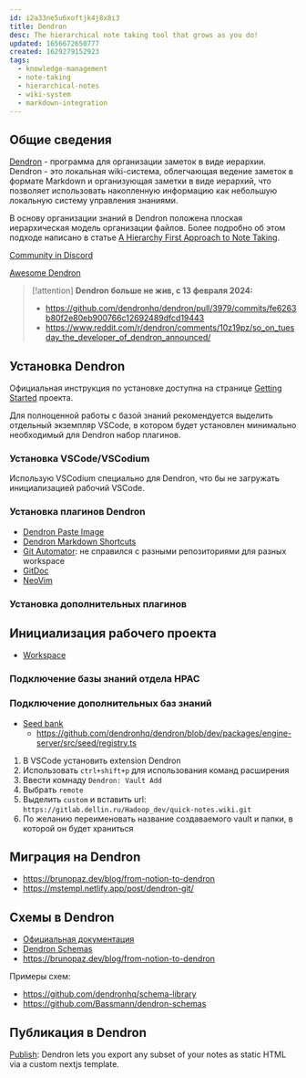 ```yaml
---
id: i2a33ne5u6xoftjk4j8x8i3
title: Dendron
desc: The hierarchical note taking tool that grows as you do!
updated: 1656672650777
created: 1629279152923
tags:
  - knowledge-management
  - note-taking
  - hierarchical-notes
  - wiki-system
  - markdown-integration
---
```

## Общие сведения

[Dendron](https://wiki.dendron.so/) - программа для организации заметок в виде иерархии. Dendron - это локальная wiki-система, облегчающая ведение заметок в формате Markdown и организующая заметки в виде иерархий, что позволяет использовать накопленную информацию как небольшую локальную систему управления знаниями.

В основу организации знаний в Dendron положена плоская иерархическая модель организации файлов. Более подробно об этом подходе написано в статье [A Hierarchy First Approach to Note Taking](https://www.kevinslin.com/notes/3dd58f62-fee5-4f93-b9f1-b0f0f59a9b64.html).

[Community in Discord](https://discord.com/invite/xrKTUStHNZ)

[Awesome Dendron](https://github.com/dendronhq/awesome-dendron/)

> [!attention] **Dendron больше не жив, с 13 февраля 2024:**
>
> * https://github.com/dendronhq/dendron/pull/3979/commits/fe6263b80f2e80eb900766c12692489dfcd19443
> *  https://www.reddit.com/r/dendron/comments/10z19pz/so_on_tuesday_the_developer_of_dendron_announced/

## Установка Dendron

Официальная инструкция по установке доступна на странице [Getting Started](https://wiki.dendron.so/notes/678c77d9-ef2c-4537-97b5-64556d6337f1.html) проекта.

Для полноценной работы с базой знаний рекомендуется выделить отдельный экземпляр VSCode, в котором будет установлен минимально необходимый для Dendron набор плагинов.

### Установка VSCode/VSCodium

Использую VSCodium специально для Dendron, что бы не загружать инициализацией рабочий VSCode.
### Установка плагинов Dendron

* [Dendron Paste Image](https://marketplace.visualstudio.com/items?itemName=dendron.dendron-paste-image)
* [Dendron Markdown Shortcuts](https://marketplace.visualstudio.com/items?itemName=dendron.dendron-markdown-shortcuts)
* [Git Automator](https://marketplace.visualstudio.com/items?itemName=ivangabriele.vscode-git-add-and-commit): не справился с разными репозиториями для разных workspace
* [GitDoc](https://marketplace.visualstudio.com/items?itemName=vsls-contrib.gitdoc)
* [NeoVim](https://marketplace.visualstudio.com/items?itemName=asvetliakov.vscode-neovim)

### Установка дополнительных плагинов

## Инициализация рабочего проекта

* [Workspace](https://wiki.dendron.so/notes/c4cf5519-f7c2-4a23-b93b-1c9a02880f6b.html)

### Подключение базы знаний отдела НРАС

### Подключение дополнительных баз знаний

* [Seed bank](https://wiki.dendron.so/notes/6ff8cbb6-e4b8-449b-a967-277b76e4ecef.html)
    * https://github.com/dendronhq/dendron/blob/dev/packages/engine-server/src/seed/registry.ts

1. В VSCode установить extension Dendron
2. Использовать `ctrl+shift+p` для использования команд расширения
3. Ввести комнаду `Dendron: Vault Add`
4. Выбрать `remote`
5. Выделить `custom` и вставить url: `https://gitlab.dellin.ru/Hadoop_dev/quick-notes.wiki.git`
6. По желанию переименовать название создаваемого vault и папки, в которой он будет храниться

## Миграция на Dendron

* https://brunopaz.dev/blog/from-notion-to-dendron
* https://mstempl.netlify.app/post/dendron-git/

## Схемы в Dendron

* [Официальная документация](https://wiki.dendron.so/notes/c5e5adde-5459-409b-b34d-a0d75cbb1052.html)
* [Dendron Schemas](https://mstempl.netlify.app/post/dendron-schemas/)
* https://brunopaz.dev/blog/from-notion-to-dendron

Примеры схем:
* https://github.com/dendronhq/schema-library
* https://github.com/Bassmann/dendron-schemas

## Публикация в Dendron

[Publish](https://wiki.dendron.so/notes/4ushYTDoX0TYQ1FDtGQSg/#getting-started): Dendron lets you export any subset of your notes as static HTML via a custom nextjs template.

